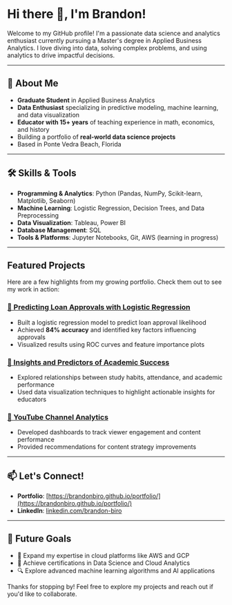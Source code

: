# Hi there 👋, I'm Brandon!

Welcome to my GitHub profile! I'm a passionate data science and analytics enthusiast currently pursuing a Master's degree in Applied Business Analytics. I love diving into data, solving complex problems, and using analytics to drive impactful decisions.

---

## 🌟 About Me
- **Graduate Student** in Applied Business Analytics
- **Data Enthusiast** specializing in predictive modeling, machine learning, and data visualization
- **Educator with 15+ years** of teaching experience in math, economics, and history
- Building a portfolio of **real-world data science projects**
- Based in Ponte Vedra Beach, Florida

---

## 🛠️ Skills & Tools
- **Programming & Analytics**: Python (Pandas, NumPy, Scikit-learn, Matplotlib, Seaborn)
- **Machine Learning**: Logistic Regression, Decision Trees, and Data Preprocessing
- **Data Visualization**: Tableau, Power BI
- **Database Management**: SQL
- **Tools & Platforms**: Jupyter Notebooks, Git, AWS (learning in progress)

---

## Featured Projects
Here are a few highlights from my growing portfolio. Check them out to see my work in action:

### [🔗 Predicting Loan Approvals with Logistic Regression](https://github.com/BrandonBiro/Predicting-Loan-Approvals-with-Logistic-Regression)
- Built a logistic regression model to predict loan approval likelihood
- Achieved **84% accuracy** and identified key factors influencing approvals
- Visualized results using ROC curves and feature importance plots

### [🔗 Insights and Predictors of Academic Success](https://github.com/yourusername/Student-Success-Analysis)
- Explored relationships between study habits, attendance, and academic performance
- Used data visualization techniques to highlight actionable insights for educators

### [🔗 YouTube Channel Analytics](https://github.com/yourusername/YouTube-Channel-Analysis)
- Developed dashboards to track viewer engagement and content performance
- Provided recommendations for content strategy improvements

---

## 📫 Let's Connect!
- **Portfolio**: [https://brandonbiro.github.io/portfolio/](https://brandonbiro.github.io/portfolio/)
- **LinkedIn**: [linkedin.com/brandon-biro](https://www.linkedin.com/in/brandon-biro-2997772a8/)

---

## 🚀 Future Goals
- 🌱 Expand my expertise in cloud platforms like AWS and GCP
- 🏅 Achieve certifications in Data Science and Cloud Analytics
- 🔍 Explore advanced machine learning algorithms and AI applications

Thanks for stopping by! Feel free to explore my projects and reach out if you'd like to collaborate.
